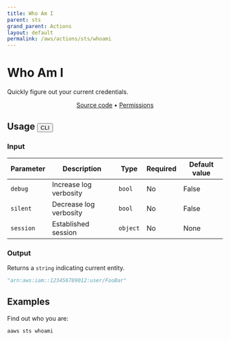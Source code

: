 ```yaml
---
title: Who Am I
parent: sts
grand_parent: Actions
layout: default
permalink: /aws/actions/sts/whoami
---
```


# Who Am I

Quickly figure out your current credentials.<br/>

<p align="center">
   <a href="https://github.com/avtomat-hub/avtomat-aws/tree/main/avtomat_aws/sts/whoami.py">Source code</a> •
   <a href="/aws/permissions/sts/whoami">Permissions</a>
</p>

## Usage <button id="toggleButton" class="btn fs-3" onclick="toggleTables()">CLI</button>

### Input

| Parameter | Description            | Type     | Required | Default value |
|-----------|------------------------|----------|----------|---------------|
| `debug`   | Increase log verbosity | `bool`   | No       | False         |
| `silent`  | Decrease log verbosity | `bool`   | No       | False         |
| `session` | Established session    | `object` | No       | None          |

### Output

Returns a `string` indicating current entity.

```python
"arn:aws:iam::123456789012:user/FooBar"
```

<div markdown="1" id="cli" style="display: block;">

## Examples

Find out who you are:

```bash
aaws sts whoami
```

</div>

<div markdown="1" id="prog" style="display: none;">

## Examples

Find out who you are:

```python
from avtomat_aws import sts

response = sts.whoami()
```

</div>

<script>
  function toggleTables() {
    var cli = document.getElementById("cli");
    var prog = document.getElementById("prog");
    var toggleButton = document.getElementById("toggleButton");
    if (cli.style.display === "none") {
      cli.style.display = "block";
      prog.style.display = "none";
      toggleButton.innerHTML = "CLI";
    } else {
      cli.style.display = "none";
      prog.style.display = "block";
      toggleButton.innerHTML = "Programmatic";
    } 
  }
</script>
